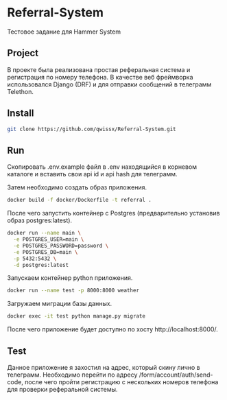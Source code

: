 # Referral-System
Тестовое задание для  Hammer System

## Project
В проекте была реализована простая реферальная система и регистрация по номеру телефона. В качестве веб фреймворка использовался Django (DRF) и для отправки сообщений в телеграмм Telethon.

## Install
```bash
git clone https://github.com/qwissx/Referral-System.git
```

## Run
Скопировать .env.example файл в .env находящийся в корневом каталоге и вставить свои api id и api hash для телеграмм.

Затем необходимо создать образ приложения.
```bash
docker build -f docker/Dockerfile -t referral .
```

После чего запустить контейнер с Postgres (предварительно установив образ postgres:latest).
```bash
docker run --name main \
  -e POSTGRES_USER=main \
  -e POSTGRES_PASSWORD=password \
  -e POSTGRES_DB=main \
  -p 5432:5432 \
  -d postgres:latest
```

Запускаем контейнер python приложения.
```bash 
docker run --name test -p 8000:8000 weather
```

Загружаем миграции базы данных.
```bash 
docker exec -it test python manage.py migrate
```

После чего приложение будет доступно по хосту http://localhost:8000/.

## Test

Данное приложение я захостил на адрес, который скину лично в телеграмм. Необходимо перейти по адресу /form/account/auth/send-code, после чего пройти регистрацию с нескольких номеров телефона для проверки реферальной системы.

